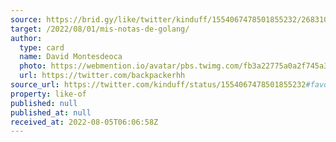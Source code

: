 ```yaml
---
source: https://brid.gy/like/twitter/kinduff/1554067478501855232/268310274
target: /2022/08/01/mis-notas-de-golang/
author:
  type: card
  name: David Montesdeoca
  photo: https://webmention.io/avatar/pbs.twimg.com/fb3a22775a0a2f745a3a68221a0e092703b866fe11da3edfab07b0828d7000a9.jpg
  url: https://twitter.com/backpackerhh
source_url: https://twitter.com/kinduff/status/1554067478501855232#favorited-by-268310274
property: like-of
published: null
published_at: null
received_at: 2022-08-05T06:06:58Z
---
```


